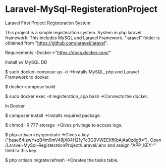# Laravel-MySql-RegisterationProject

Laravel First Project Registeration System.

This project is a simple registeration system. System in php laravel framework. This includes MySQL and Laravel Framework. "laravel" folder is obtained from "https://github.com/laravel/laravel".

Requirements
-Docker->"https://docs.docker.com/"

Install w/ MySQL DB

$ sudo docker-compose up -d 
->Installs MySQL, php and Laravel Framework to docker.

$ docker-compose build

$ sudo docker exec -it registeration_app bash 
->Connects the docker.

In Docker

$ composer install 
->Installs required package.

$ chmod -R 777 storage 
->Gives privilege to access logs.

$ php artisan key:generate
->Gives a key ("base64:zwY+zB4m0mV48jX04H21yTc3G9VWEEKfKbAjAa0zdg8="). Open /Laravel-MySql-RegisterationProject/Laravel/.env and assign "APP_KEY=" field to this key.

$ php artisan migrate:refresh 
->Creates the tasks table.
